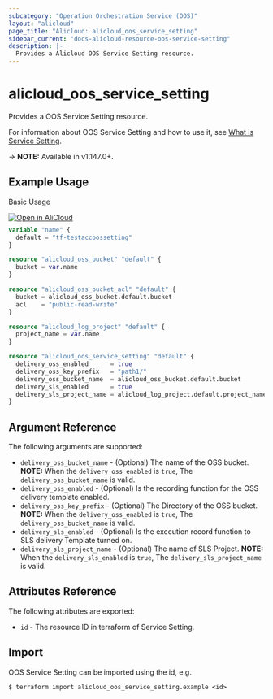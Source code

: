 ```yaml
---
subcategory: "Operation Orchestration Service (OOS)"
layout: "alicloud"
page_title: "Alicloud: alicloud_oos_service_setting"
sidebar_current: "docs-alicloud-resource-oos-service-setting"
description: |-
  Provides a Alicloud OOS Service Setting resource.
---
```


# alicloud\_oos\_service\_setting

Provides a OOS Service Setting resource.

For information about OOS Service Setting and how to use it, see [What is Service Setting](https://www.alibabacloud.com/help/en/doc-detail/268700.html).

-> **NOTE:** Available in v1.147.0+.

## Example Usage

Basic Usage

<div style="display: block;margin-bottom: 40px;"><div class="oics-button" style="float: right;position: absolute;margin-bottom: 10px;">
  <a href="https://api.aliyun.com/terraform?resource=alicloud_oos_service_setting&exampleId=38b88eb0-0982-c5c7-9f9c-2756d361bf6e390ea938&activeTab=example&spm=docs.r.oos_service_setting.0.38b88eb009&intl_lang=EN_US" target="_blank">
    <img alt="Open in AliCloud" src="https://img.alicdn.com/imgextra/i1/O1CN01hjjqXv1uYUlY56FyX_!!6000000006049-55-tps-254-36.svg" style="max-height: 44px; max-width: 100%;">
  </a>
</div></div>

```terraform
variable "name" {
  default = "tf-testaccoossetting"
}

resource "alicloud_oss_bucket" "default" {
  bucket = var.name
}

resource "alicloud_oss_bucket_acl" "default" {
  bucket = alicloud_oss_bucket.default.bucket
  acl    = "public-read-write"
}

resource "alicloud_log_project" "default" {
  project_name = var.name
}

resource "alicloud_oos_service_setting" "default" {
  delivery_oss_enabled      = true
  delivery_oss_key_prefix   = "path1/"
  delivery_oss_bucket_name  = alicloud_oss_bucket.default.bucket
  delivery_sls_enabled      = true
  delivery_sls_project_name = alicloud_log_project.default.project_name
}
```

## Argument Reference

The following arguments are supported:

* `delivery_oss_bucket_name` - (Optional) The name of the OSS bucket. **NOTE:** When the `delivery_oss_enabled` is `true`, The `delivery_oss_bucket_name` is valid.
* `delivery_oss_enabled` - (Optional) Is the recording function for the OSS delivery template enabled.  
* `delivery_oss_key_prefix` - (Optional) The Directory of the OSS bucket. **NOTE:** When the `delivery_oss_enabled` is `true`, The `delivery_oss_bucket_name` is valid.
* `delivery_sls_enabled` - (Optional) Is the execution record function to SLS delivery Template turned on.
* `delivery_sls_project_name` - (Optional) The name of SLS  Project. **NOTE:** When the `delivery_sls_enabled` is `true`, The `delivery_sls_project_name` is valid.


## Attributes Reference

The following attributes are exported:

* `id` - The resource ID in terraform of Service Setting.

## Import

OOS Service Setting can be imported using the id, e.g.

```shell
$ terraform import alicloud_oos_service_setting.example <id>
```
